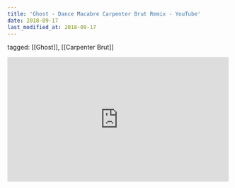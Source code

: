 ```yaml
---
title: 'Ghost - Dance Macabre Carpenter Brut Remix - YouTube'
date: 2018-09-17
last_modified_at: 2018-09-17
---
```

tagged: [[Ghost]], [[Carpenter Brut]]
<iframe allow="accelerometer; autoplay; clipboard-write; encrypted-media; gyroscope; picture-in-picture" allowfullscreen="" frameborder="0" height="281" id="youtube_iframe" src="https://www.youtube.com/embed/t8FHSNIc3wI?feature=oembed&amp;enablejsapi=1&amp;origin=https://safe.txmblr.com&amp;wmode=opaque" width="500"></iframe>